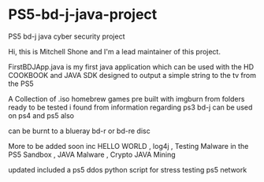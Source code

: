 # PS5-bd-j-java-project
PS5 bd-j java cyber security project 

Hi, this is Mitchell Shone  and I'm a lead maintainer of this project.

FirstBDJApp.java    is my first java application which can be used with the HD COOKBOOK and JAVA SDK designed to output a simple string to the tv from the PS5

A Collection of .iso homebrew games pre built with imgburn from folders ready to be tested i found from information regarding ps3 bd-j can be used on ps4 and ps5 also

can be burnt to a blueray bd-r or bd-re disc 

More to be added soon inc HELLO WORLD , log4j , Testing Malware in the PS5 Sandbox , JAVA Malware , Crypto JAVA Mining

updated included a ps5 ddos python script for stress testing ps5 network
